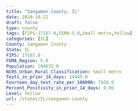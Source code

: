 ```yaml
---
title: "Sangamon County, IL"
date: 2020-10-22
draft: false
type: county
tags: [FIPS:17167.0,FEMA:5.0,Small metro,Yellow]
categories: [IL]
County: Sangamon County
State: IL
FIPS: 17167.0
FEMA_Region: 5.0
Population: 194672.0
NCHS_Urban_Rural_Classification: Small metro
Tests_in_prior_14_days: 14445.0
Fourteen_day_test_rate_per_100000: 7420.0
Percent_Positivity_in_prior_14_days: 0.06
Level: Yellow
url: /states/IL/sangamon-county
---
```



